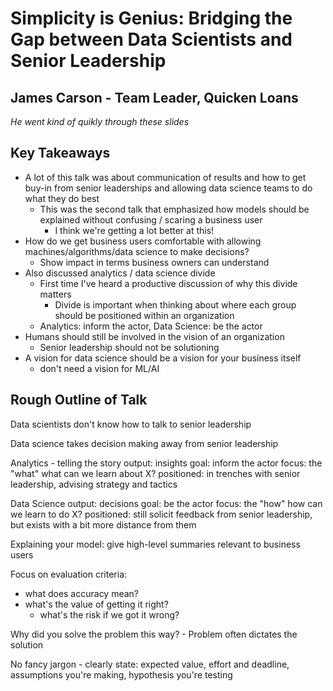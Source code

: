 # Simplicity is Genius: Bridging the Gap between Data Scientists and Senior Leadership

## James Carson - Team Leader, Quicken Loans

_He went kind of quikly through these slides_

## Key Takeaways

  - A lot of this talk was about communication of results and how to get buy-in from senior leaderships and allowing data science teams to do what they do best
      + This was the second talk that emphasized how models should be explained without confusing / scaring a business user
          * I think we're getting a lot better at this!
  - How do we get business users comfortable with allowing machines/algorithms/data science to make decisions?
      + Show impact in terms business owners can understand
  - Also discussed analytics / data science divide
      + First time I've heard a productive discussion of why this divide matters
          * Divide is important when thinking about where each group should be positioned within an organization
      + Analytics: inform the actor, Data Science: be the actor
  - Humans should still be involved in the vision of an organization
      + Senior leadership should not be solutioning
  - A vision for data science should be a vision for your business itself
      + don't need a vision for ML/AI

## Rough Outline of Talk

Data scientists don't know how to talk to senior leadership

Data science takes decision making away from senior leadership

Analytics - telling the story
    output: insights
    goal: inform the actor
    focus: the "what"
    what can we learn about X?
    positioned: in trenches with senior leadership, advising strategy and tactics

Data Science
    output: decisions
    goal: be the actor
    focus: the "how"
    how can we learn to do X?
    positioned: still solicit feedback from senior leadership, but exists with a bit more distance from them

Explaining your model: give high-level summaries relevant to business users

Focus on evaluation criteria:

  - what does accuracy mean? 
  - what's the value of getting it right?
      + what's the risk if we got it wrong?

Why did you solve the problem this way?
    - Problem often dictates the solution

No fancy jargon
    - clearly state: expected value, effort and deadline, assumptions you're making, hypothesis you're testing 


